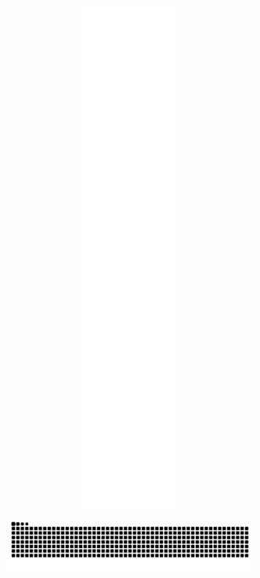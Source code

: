 
<p align="center">
  <img src="https://raw.githubusercontent.com/Al-vallon/Al-vallon/main/github-metrics.svg" alt="GitHub Metrics" />
</p>


<p align="center">
<img src="https://github.com/Al-vallon/Al-vallon/blob/output/snake.svg" alt="Snake animation" />
</p>
